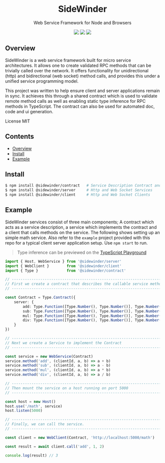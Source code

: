 <div align='center'>

<h1>SideWinder</h1>

<p>Web Service Framework for Node and Browsers</p>

[<img src="https://img.shields.io/node/v/@sidewinder/contract?color=%23333&label=%40sidewinder%2Fcontract">](https://www.npmjs.com/package/@sidewinder/contract) [<img src="https://img.shields.io/node/v/@sidewinder/server?color=%23333&label=%40sidewinder%2Fserver">](https://www.npmjs.com/package/@sidewinder/server) [<img src="https://img.shields.io/node/v/@sidewinder/client?color=%23333&label=%40sidewinder%2Fclient">](https://www.npmjs.com/package/@sidewinder/client)


</div>

## Overview

SideWinder is a web service framework built for micro service architectures. It allows one to create validated RPC methods that can be trivially called over the network. It offers functionality for unidirectional (http) and bidirectional (web socket) method calls, and provides this under a unified service programming model.

This project was written to help ensure client and server applications remain in sync. It achieves this through a shared contract which is used to validate remote method calls as well as enabling static type inference for RPC methods in TypeScript. The contract can also be used for automated doc, code and ui generation.

License MIT

## Contents

- [Overview](#Overview)
- [Install](#Install)
- [Example](#Example)

## Install

```bash
$ npm install @sidewinder/contract   # Service Description Contract and Runtime Types
$ npm install @sidewinder/server     # Http and Web Socket Services
$ npm install @sidewinder/client     # Http and Web Socket Clients
```

## Example

SideWinder services consist of three main components; A contract which acts as a service description, a service which implements the contract and a client that calls methods on the service. The following shows setting up an simple math service. Also refer to the `example` project provided with this repo for a typical client server application setup. Use `npm start` to run.

> Type inference can be previewed on the [TypeScript Playground](https://www.typescriptlang.org/play?#code/JYWwDg9gTgLgBAbzgCQgZxgGjgdQKYBGAynlAG7ADGecAvnAGZQQhwDkAAmsACZ4DuwAHZ8oAejSkypNgChQkWIlyEAwgBtgeIfHpx9Bxs1adufQSNJjKm7TDkLo8JABUAnmBp7DP-UxbsXLwCwqLWEDpQAIaU9rKyYmJwALSpaekZmVnZObl5OQlJAGLAUBhw-DSUUHhRMDRRcJQRMNGxcDAAFnVwfGjVwAR4aB2dVVHq6lEE6jSS5FQ0IHhdEDxohSn52zu7e+nxzULlqi1t8AC8cO6eAHSnkTEwABQIsobz0lAAXIjvvnAojweL8bnhbkUAK5CWLACLPADaYNuADlISAhlBngBKbDItEY0g4gC6eI84IJmJxuP+vjQkIIoPJEOhsPhSOZlKJuOunPRVOxpN5dy5WOxNIBcBAkPUTLuUJhMDhQkR+P53LJIvVYqFasJYolAJ4wDIcvBCrZKo5Wv1OM1FO1JPtqMd4swtLoslo2PiiS2+wDgcDmxReAAHvBKk0anUGnASAtqB0IHAFLNljpRjQHq0npsgwXC-lDhFyp9FnArkIBCpiFJFs8c+cfeXqLdlqseM82ECeGxsM8bFodABJHjYKLYAjYysAPkBcAA1HBp7JW+CO501t36QR+3BB7ZR+PAVOZxd541kiuW-W25vt2xpep94fhzAxxOz3OFwAqG9rneG4rFuXZsMaZCvkOdifqeN4-o0SSrvmRaoWhqSbC4YxCFKEDQvAXRzEBcARAuW7lFA0JCMIADmJE4Yo8AAKwAAxsSh6GcUGJbHPA5GXHA1b8Cg6AvD6-G3JCkjdmIIB1J0+7ruJom3JoGDaM8rFsT6HFcXpuybCUQgTOobjYFGlBRDhlmTFmcDrrcun6c5uQ8eU0GZlWNb4AQGjvo2ZxPNgbCdDAMBgN8iTqBANn8d8WksbJ8lsD6RwUcMMoCVE-BRMA8AeTAtw2eo3a9vuACM2AAEypaWECzKpEA0c8NT0uoMAzn6ADMQA)

```typescript
import { Host, WebService } from '@sidewinder/server'
import { WebClient }        from '@sidewinder/client'
import { Type }             from '@sidewinder/contract'

// ---------------------------------------------------------------------------
// First we create a contract that describes the callable service methods
// ---------------------------------------------------------------------------

const Contract = Type.Contract({
    server: {
        add: Type.Function([Type.Number(), Type.Number()], Type.Number()),
        sub: Type.Function([Type.Number(), Type.Number()], Type.Number()),
        mul: Type.Function([Type.Number(), Type.Number()], Type.Number()),
        div: Type.Function([Type.Number(), Type.Number()], Type.Number()),
    }
})

// ---------------------------------------------------------------------------
// Next we create a Service to implement the Contract
// ---------------------------------------------------------------------------

const service = new WebService(Contract)
service.method('add', (clientId, a, b) => a + b)
service.method('sub', (clientId, a, b) => a - b)
service.method('mul', (clientId, a, b) => a * b)
service.method('div', (clientId, a, b) => a / b)

// ---------------------------------------------------------------------------
// Then mount the service on a host running on port 5000
// ---------------------------------------------------------------------------

const host = new Host()
host.use('/math', service)
host.listen(5000)

// ---------------------------------------------------------------------------
// Finally, we can call the service.
// ---------------------------------------------------------------------------

const client = new WebClient(Contract, 'http://localhost:5000/math')

const result = await client.call('add', 1, 2)

console.log(result) // 3
```